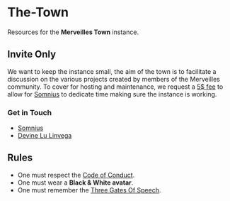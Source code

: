 # The-Town

Resources for the **Merveilles Town** instance.

## Invite Only

We want to keep the instance small, the aim of the town is to facilitate a discussion on the various projects created by members of the Merveilles community. To cover for hosting and maintenance, we request a [5$ fee](https://ko-fi/somnius) to allow for [Somnius](https://merveilles.town/@somnius) to dedicate time making sure the instance is working. 

### Get in Touch

- [Somnius](https://merveilles.town/@somnius)
- [Devine Lu Linvega](https://merveilles.town/@neauoire)

## Rules

- One must respect the [Code of Conduct](https://github.com/merveilles/Resources/blob/master/CONDUCT.md).
- One must wear a **Black & White avatar**.
- One must remember the [Three Gates Of Speech](http://wiki.xxiivv.com/Discourse).
